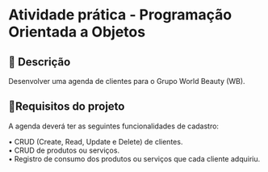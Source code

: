 <h1>Atividade prática - Programação Orientada a Objetos</h1>

<h2>📜 Descrição</h2>

Desenvolver uma agenda de clientes para o Grupo World Beauty (WB). 

<h2>🎯Requisitos do projeto</h2>

A agenda deverá ter as seguintes funcionalidades de cadastro:<br>

• CRUD (Create, Read, Update e Delete) de clientes. <br>
• CRUD de produtos ou serviços. <br>
• Registro de consumo dos produtos ou serviços que cada cliente adquiriu.
